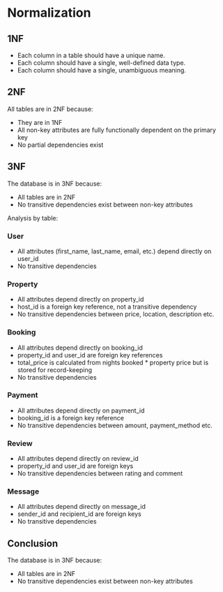 # Normalization

## 1NF

- Each column in a table should have a unique name.
- Each column should have a single, well-defined data type.
- Each column should have a single, unambiguous meaning.

## 2NF

All tables are in 2NF because:
- They are in 1NF
- All non-key attributes are fully functionally dependent on the primary key
- No partial dependencies exist

## 3NF

The database is in 3NF because:
- All tables are in 2NF
- No transitive dependencies exist between non-key attributes

Analysis by table:

### User
- All attributes (first_name, last_name, email, etc.) depend directly on user_id
- No transitive dependencies

### Property 
- All attributes depend directly on property_id
- host_id is a foreign key reference, not a transitive dependency
- No transitive dependencies between price, location, description etc.

### Booking
- All attributes depend directly on booking_id
- property_id and user_id are foreign key references
- total_price is calculated from nights booked * property price but is stored for record-keeping
- No transitive dependencies

### Payment
- All attributes depend directly on payment_id
- booking_id is a foreign key reference
- No transitive dependencies between amount, payment_method etc.

### Review
- All attributes depend directly on review_id
- property_id and user_id are foreign keys
- No transitive dependencies between rating and comment

### Message
- All attributes depend directly on message_id
- sender_id and recipient_id are foreign keys
- No transitive dependencies

## Conclusion

The database is in 3NF because:
- All tables are in 2NF
- No transitive dependencies exist between non-key attributes

